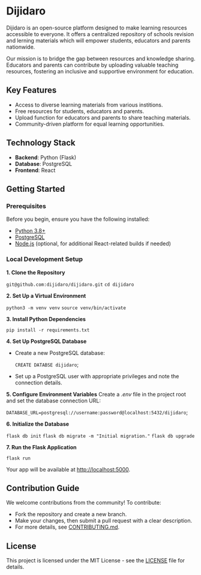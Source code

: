 # Dijidaro

Dijidaro is an open-source platform designed to make learning resources accessible to everyone. It offers a centralized repository of schools revision and lerning materials which will empower students, educators and parents nationwide.

Our mission is to bridge the gap between resources and knowledge sharing. Educators and parents can contribute by uploading valuable teaching resources, fostering an inclusive and supportive environment for education.

## Key Features
 - Access to diverse learning materials from various institions.
 - Free resources for students, educators and parents.
 - Upload function for educators and parents to share teaching materials.
 - Community-driven platform for equal learning opportunities.

## Technology Stack
 - **Backend**: Python (Flask)
 - **Database**: PostgreSQL
 - **Frontend**: React

## Getting Started

### Prerequisites
Before you begin, ensure you have the following installed:

 - [Python 3.8+](https://www.python.org/downloads/)
 - [PostgreSQL](https://www.postgresql.org/download/)
 - [Node.js](https://nodejs.org/) (optional, for additional React-related builds if needed)

### Local Development Setup

**1. Clone the Repository**

`git@github.com:dijidaro/dijidaro.git`
`cd dijidaro`

**2. Set Up a Virtual Environment**

`python3 -m venv venv`
`source venv/bin/activate`

**3. Install Python Dependencies**

`pip install -r requirements.txt`

**4. Set Up PostgreSQL Database**
 - Create a new PostgreSQL database:

    `CREATE DATABSE dijidaro`;

 - Set up a PostgreSQL user with appropriate privileges and note the connection details.

**5. Configure Environment Variables**
Create a *.env* file in the project root and set the database connection URL:

`DATABASE_URL=postgresql://username:password@localhost:5432/dijidaro`;

**6. Initialize the Database**

 `flask db init`
 `flask db migrate -m "Initial migration."`
 `flask db upgrade`

**7. Run the Flask Application**

 `flask run`

 Your app will be available at [http://localhost:5000](http://localhost:5000).

## Contribution Guide
We welcome contributions from the community! To contribute:

 - Fork the repository and create a new branch.
 - Make your changes, then submit a pull request with a clear description.
 - For more details, see [CONTRIBUTING.md]("https://www.dijidaro.com").
 
## License
This project is licensed under the MIT License - see the [LICENSE]("https://www.dijidaro.com") file for details.